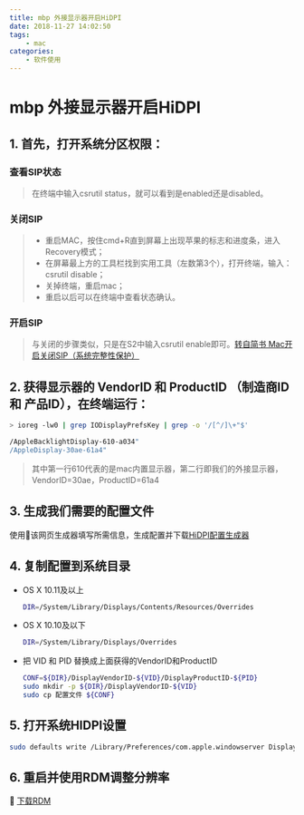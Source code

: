 ```yaml
---
title: mbp 外接显示器开启HiDPI 
date: 2018-11-27 14:02:50
tags:
    - mac
categories:
    - 软件使用
---
```


# mbp 外接显示器开启HiDPI

## 1. 首先，打开系统分区权限：

### 查看SIP状态

>在终端中输入csrutil status，就可以看到是enabled还是disabled。

### 关闭SIP

> - 重启MAC，按住cmd+R直到屏幕上出现苹果的标志和进度条，进入Recovery模式；
> - 在屏幕最上方的工具栏找到实用工具（左数第3个），打开终端，输入：csrutil disable；
> - 关掉终端，重启mac；
> - 重启以后可以在终端中查看状态确认。

<!-- more -->

### 开启SIP

> 与关闭的步骤类似，只是在S2中输入csrutil enable即可。[转自简书 Mac开启关闭SIP（系统完整性保护）](https://www.jianshu.com/p/fe78d2036192)

## 2. 获得显示器的 VendorID 和 ProductID （制造商ID 和 产品ID），在终端运行：

```bash
> ioreg -lw0 | grep IODisplayPrefsKey | grep -o '/[^/]\+"$'

/AppleBacklightDisplay-610-a034"
/AppleDisplay-30ae-61a4"
```

>其中第一行610代表的是mac内置显示器，第二行即我们的外接显示器，VendorID=30ae，ProductID=61a4

## 3. 生成我们需要的配置文件

   使用该网页生成器填写所需信息，生成配置并下载[HiDPI配置生成器](https://comsysto.github.io/Display-Override-PropertyList-File-Parser-and-Generator-with-HiDPI-Support-For-Scaled-Resolutions/)

## 4. 复制配置到系统目录

- OS X 10.11及以上

  ```bash
  DIR=/System/Library/Displays/Contents/Resources/Overrides
  ```

- OS X 10.10及以下

  ```bash
  DIR=/System/Library/Displays/Overrides
  ```

- 把 VID 和 PID 替换成上面获得的VendorID和ProductID

  ```bash
  CONF=${DIR}/DisplayVendorID-${VID}/DisplayProductID-${PID}
  sudo mkdir -p ${DIR}/DisplayVendorID-${VID}
  sudo cp 配置文件 ${CONF}
  ```

## 5. 打开系统HIDPI设置

```bash
sudo defaults write /Library/Preferences/com.apple.windowserver DisplayResolutionEnabled -bool YES
```

## 6. 重启并使用RDM调整分辨率

 [下载RDM](http://avi.alkalay.net/software/RDM/)


